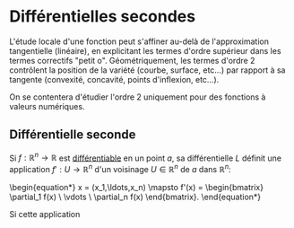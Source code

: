 # Différentielles secondes

L'étude locale d'une fonction peut s'affiner au-delà de l'approximation tangentielle (linéaire), en explicitant les termes d'ordre supérieur dans les termes correctifs "petit o". Géométriquement, les termes d'ordre 2 contrôlent la position de la variété (courbe, surface, etc...) par rapport à sa tangente (convexité, concavité, points d'inflexion, etc...).

On se contentera d'étudier l'ordre 2 uniquement pour des fonctions à valeurs numériques.

## Différentielle seconde

Si $f:\mathbb{R}^n \to \mathbb{R}$ est [différentiable](#def:diff) en un point $a$, sa différentielle $L$ définit une application $f':U \to \mathbb{R}^n$ d'un voisinage $U \in \mathbb{R}^n$ de $a$ dans $\mathbb{R}^n$:


\begin{equation*}
    x = (x_1,\ldots,x_n) \mapsto f'(x) = \begin{bmatrix} \partial_1 f(x) \\ \vdots \\ \partial_n f(x) \end{bmatrix}.
\end{equation*}

Si cette application

